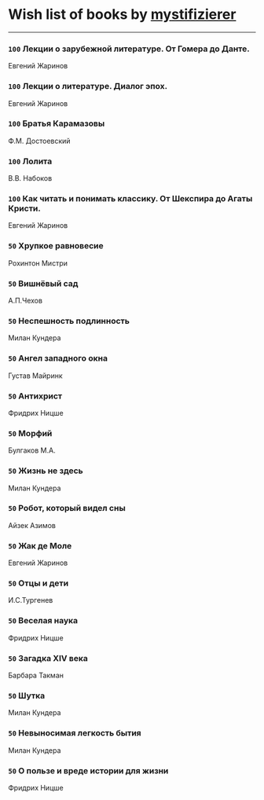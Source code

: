 # Wish list of books by [mystifizierer](https://plus.google.com/u/0/102801145163683583073/)
---

### `100` Лекции о зарубежной литературе. От Гомера до Данте.
Евгений Жаринов

### `100` Лекции о литературе. Диалог эпох.
Евгений Жаринов

### `100` Братья Карамазовы
Ф.М. Достоевский

### `100` Лолита
В.В. Набоков

### `100` Как читать и понимать классику. От Шекспира до Агаты Кристи.
Евгений Жаринов

### `50` Хрупкое равновесие
Рохинтон Мистри

### `50` Вишнёвый сад
А.П.Чехов

### `50` Неспешность подлинность
Милан Кундера

### `50` Ангел западного окна
Густав Майринк

### `50` Антихрист
Фридрих Ницше

### `50` Морфий
Булгаков М.А.

### `50` Жизнь не здесь
Милан Кундера

### `50` Робот, который видел сны
Айзек Азимов

### `50` Жак де Моле
Евгений Жаринов

### `50` Отцы и дети
И.С.Тургенев

### `50` Веселая наука
Фридрих Ницше

### `50` Загадка XIV века
Барбара Такман

### `50` Шутка
Милан Кундера

### `50` Невыносимая легкость бытия
Милан Кундера

### `50` О пользе и вреде истории для жизни
Фридрих Ницше

